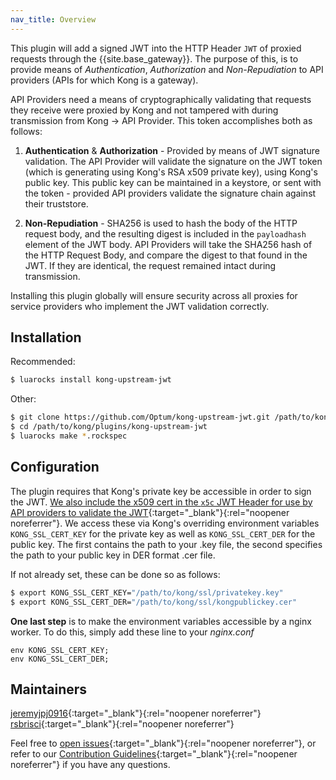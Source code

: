 ```yaml
---
nav_title: Overview
---
```


This plugin will add a signed JWT into the HTTP Header `JWT` of proxied requests through the {{site.base_gateway}}. The purpose of this, is to provide means of _Authentication_, _Authorization_ and _Non-Repudiation_ to API providers (APIs for which Kong is a gateway).

API Providers need a means of cryptographically validating that requests they receive were proxied by Kong and not tampered with during transmission from Kong -> API Provider. This token accomplishes both as follows:

1. **Authentication** & **Authorization** - Provided by means of JWT signature validation. The API Provider will validate the signature on the JWT token (which is generating using Kong's RSA x509 private key), using Kong's public key. This public key can be maintained in a keystore, or sent with the token - provided API providers validate the signature chain against their truststore.

2. **Non-Repudiation** - SHA256 is used to hash the body of the HTTP request body, and the resulting digest is included in the `payloadhash` element of the JWT body. API Providers will take the SHA256 hash of the HTTP Request Body, and compare the digest to that found in the JWT. If they are identical, the request remained intact during transmission.

Installing this plugin globally will ensure security across all proxies for service providers who implement the JWT validation correctly.

## Installation

Recommended:

```bash
$ luarocks install kong-upstream-jwt
```

Other:

```bash
$ git clone https://github.com/Optum/kong-upstream-jwt.git /path/to/kong/plugins/kong-upstream-jwt
$ cd /path/to/kong/plugins/kong-upstream-jwt
$ luarocks make *.rockspec
```

## Configuration

The plugin requires that Kong's private key be accessible in order to sign the JWT. [We also include the x509 cert in the `x5c` JWT Header for use by API providers to validate the JWT](https://tools.ietf.org/html/rfc7515#section-4.1.6){:target="_blank"}{:rel="noopener noreferrer"}. We access these via Kong's overriding environment variables `KONG_SSL_CERT_KEY` for the private key as well as `KONG_SSL_CERT_DER` for the public key. The first contains the path to your .key file, the second specifies the path to your public key in DER format .cer file.

If not already set, these can be done so as follows:

```bash
$ export KONG_SSL_CERT_KEY="/path/to/kong/ssl/privatekey.key"
$ export KONG_SSL_CERT_DER="/path/to/kong/ssl/kongpublickey.cer"
```

**One last step** is to make the environment variables accessible by a nginx worker. To do this, simply add these line to your _nginx.conf_

```
env KONG_SSL_CERT_KEY;
env KONG_SSL_CERT_DER;
```

## Maintainers

<!--vale off-->

[jeremyjpj0916](https://github.com/jeremyjpj0916){:target="_blank"}{:rel="noopener noreferrer"}  
[rsbrisci](https://github.com/rsbrisci){:target="_blank"}{:rel="noopener noreferrer"}  

Feel free to [open issues](https://github.com/Optum/kong-upstream-jwt/issues){:target="_blank"}{:rel="noopener noreferrer"}, or refer to our [Contribution Guidelines](https://github.com/Optum/kong-upstream-jwt/blob/master/CONTRIBUTING.md){:target="_blank"}{:rel="noopener noreferrer"} if you have any questions.
